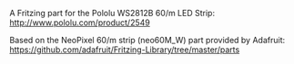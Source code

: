 A Fritzing part for the Pololu WS2812B 60/m LED Strip: <http://www.pololu.com/product/2549>

Based on the NeoPixel 60/m strip (neo60M_W) part provided by Adafruit: <https://github.com/adafruit/Fritzing-Library/tree/master/parts>

